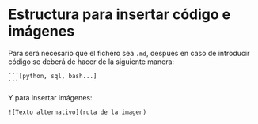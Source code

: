 # Estructura para insertar código e imágenes 

Para será necesario que el fichero sea `.md`, después en caso de introducir código se deberá de hacer de la siguiente manera:

    ```[python, sql, bash...]
    ```

Y para insertar imágenes:

    ![Texto alternativo](ruta de la imagen)
